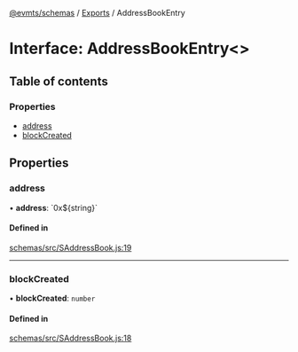 [@evmts/schemas](../README.md) / [Exports](../modules.md) / AddressBookEntry

# Interface: AddressBookEntry<\>

## Table of contents

### Properties

- [address](AddressBookEntry.md#address)
- [blockCreated](AddressBookEntry.md#blockcreated)

## Properties

### address

• **address**: \`0x${string}\`

#### Defined in

[schemas/src/SAddressBook.js:19](https://github.com/evmts/evmts-monorepo/blob/de760a53/schemas/src/SAddressBook.js#L19)

___

### blockCreated

• **blockCreated**: `number`

#### Defined in

[schemas/src/SAddressBook.js:18](https://github.com/evmts/evmts-monorepo/blob/de760a53/schemas/src/SAddressBook.js#L18)
